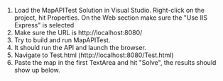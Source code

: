 ﻿
1. Load the MapAPITest Solution in Visual Studio. Right-click on the project, hit Properties. On the Web section make sure the "Use IIS Express" is selected
2. Make sure the URL is http://localhost:8080/
3. Try to build and run MapAPITest. 
4. It should run the API and launch the browser. 
5. Navigate to Test.html (http://localhost:8080/Test.html) 
6. Paste the map in the first TextArea and hit "Solve", the results should show up below. 